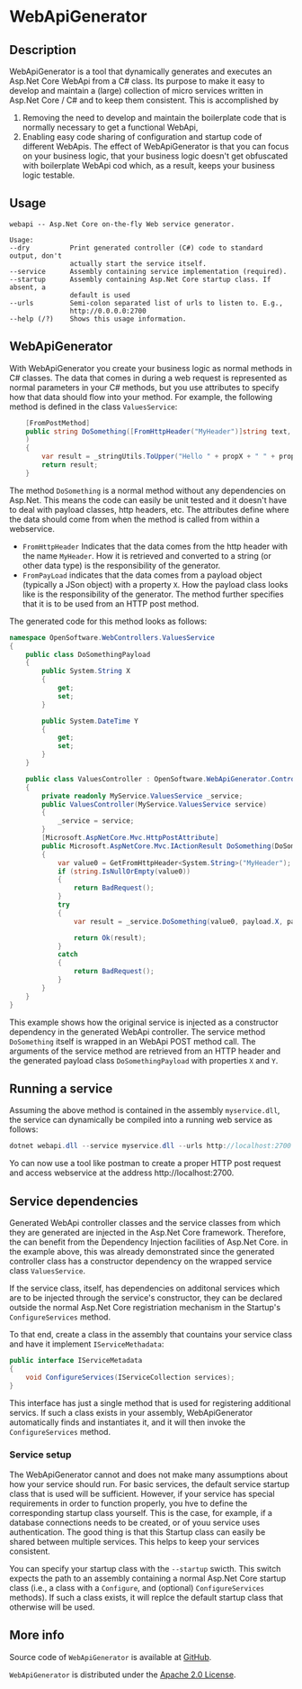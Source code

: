 # WebApiGenerator

## Description
WebApiGenerator is a tool that dynamically generates and executes an Asp.Net Core WebApi from a C# class. Its purpose to make it easy to develop and maintain a (large) collection of micro services written in Asp.Net Core / C# and to keep them consistent. This is accomplished by
1) Removing the need to develop and maintain the boilerplate code that is normally necessary to get a functional WebApi, 
2) Enabling easy code sharing of configuration and startup code of different WebApis.
The effect of WebApiGenerator is that you can focus on your business logic, that your business logic doesn't get obfuscated with boilerplate WebApi cod which, as a result, keeps your business logic testable.

## Usage

```
webapi -- Asp.Net Core on-the-fly Web service generator.

Usage:
--dry          Print generated controller (C#) code to standard output, don't
               actually start the service itself.
--service      Assembly containing service implementation (required).
--startup      Assembly containing Asp.Net Core startup class. If absent, a
               default is used
--urls         Semi-colon separated list of urls to listen to. E.g.,
               http://0.0.0.0:2700
--help (/?)    Shows this usage information.
```
##  WebApiGenerator
With WebApiGenerator you create your business logic as normal methods in C# classes. The data that comes in during a web request is represented as normal parameters in your C# methods, but you use attributes to specify how that data should flow into your method. For example, the following method is defined in the class `ValuesService`:
```csharp
    [FromPostMethod]
    public string DoSomething([FromHttpHeader("MyHeader")]string text, [FromPayload("X")]string propX, [FromPayload("Y")]DateTime propY
    )
    {
        var result = _stringUtils.ToUpper("Hello " + propX + " " + propY + " " + text);
        return result;
    }
```
The method `DoSomething` is a normal method without any dependencies on Asp.Net. This means the code can easily be unit tested and it doesn't have to deal with payload classes, http headers, etc. The attributes define where the data should come from when the method is called from within a webservice.
* `FromHttpHeader` Indicates that the data comes from the http header with the name `MyHeader`. How it is retrieved and converted to a string (or other data type) is the responsibility of the generator.
* `FromPayLoad` indicates that the data comes from a payload object (typically a JSon object) with a property `X`. How the payload class looks like is the responsibility of the generator.
The method further specifies that it is to be used from an HTTP post method.

The generated code for this method looks as follows:
```csharp
namespace OpenSoftware.WebControllers.ValuesService
{
    public class DoSomethingPayload
    {
        public System.String X
        {
            get;
            set;
        }

        public System.DateTime Y
        {
            get;
            set;
        }
    }

    public class ValuesController : OpenSoftware.WebApiGenerator.ControllerBase.ServiceControllerBase
    {
        private readonly MyService.ValuesService _service;
        public ValuesController(MyService.ValuesService service)
        {
            _service = service;
        }
        [Microsoft.AspNetCore.Mvc.HttpPostAttribute]
        public Microsoft.AspNetCore.Mvc.IActionResult DoSomething(DoSomethingPayload payload)
        {
            var value0 = GetFromHttpHeader<System.String>("MyHeader");
            if (string.IsNullOrEmpty(value0))
            {
                return BadRequest();
            }
            try
            {
                var result = _service.DoSomething(value0, payload.X, payload.Y);

                return Ok(result);
            }
            catch
            {
                return BadRequest();
            }
        }
    }
}
```
This example shows how the original service is injected as a constructor dependency in the generated WebApi controller. The service method `DoSomething` itself is wrapped in an WebApi POST method call. The arguments of the service method are retrieved from an HTTP header and the generated payload class `DoSomethingPayload` with properties `X` and `Y`.
## Running a service
Assuming the above method is contained in the assembly `myservice.dll`, the service can dynamically be compiled into a running web service as follows:
```csharp
dotnet webapi.dll --service myservice.dll --urls http://localhost:2700
```

Yo can now use a tool like postman to create a proper HTTP post request and access webservice at the address http://localhost:2700.

## Service dependencies
Generated WebApi controller classes and the service classes from which they are generated are injected in the Asp.Net Core framework. Therefore, the can benefit from the Dependency Injection facilities of Asp.Net Core. in the example above, this was already demonstrated since the generated controller class has a constructor dependency on the wrapped service class `ValuesService`.

If the service class, itself, has dependencies on additonal services which are to be  injected through the service's constructor, they can be declared outside the normal Asp.Net Core registriation mechanism in the Startup's `ConfigureServices` method.

To that end, create a class in the assembly that countains your service class and have it implement `IServiceMethadata`:
```c#
public interface IServiceMetadata
{
    void ConfigureServices(IServiceCollection services);
}
```
This interface has just a single method that is used for registering additional servics. If such a class exists in your assembly, WebApiGenerator automatically finds and instantiates it, and it will then invoke the `ConfigureServices` method.
### Service setup
The WebApiGenerator cannot and does not make many assumptions about how your service should run. For basic services, the default service startup class that is used will be sufficient. However, if your service has special requirements in order to function properly, you hve to define the corresponding startup class yourself. This is the case, for example, if a database connections needs to be created, or of youu service uses authentication. The good thing is that this Startup class can easily be shared between multiple services. This helps to keep your services consistent.

You can specify your startup class with the `--startup` swicth. This switch expects the path to an assembly containing a normal Asp.Net Core startup class (i.e., a class with a `Configure`, and (optional)  `ConfigureServices` methods).
If such a class exists, it will replce the default startup class that otherwise will be used.

## More info
Source code of `WebApiGenerator` is available at [GitHub](https://github.com/merijndejonge/WebApiGenerator). 

`WebApiGenerator` is distributed under the [Apache 2.0 License](https://github.com/merijndejonge/WebApiGenerator/blob/master/LICENSE).
